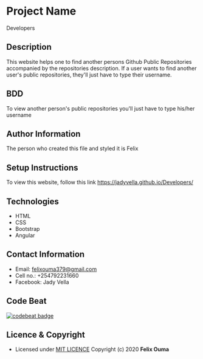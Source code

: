 # Project Name
Developers

## Description
This website helps one to find another persons Github Public Repositories accompanied by the repositories description. If a user wants to find another user's public repositories, they'll just have to type their username.

## BDD
To view another person's public repositories you'll just have to type his/her username

## Author Information
The person who created this file and styled it is Felix

## Setup Instructions
To view this website, follow this link https://jadyvella.github.io/Developers/

## Technologies
* HTML
* CSS
* Bootstrap
* Angular

## Contact Information
* Email: felixouma379@gmail.com
* Cell no.: +254792231660
* Facebook: Jady Vella

## Code Beat
[![codebeat badge](https://codebeat.co/badges/77d71651-53a5-4eeb-a171-a142eaa67591)](https://codebeat.co/projects/github-com-jadyvella-developers-master)

## Licence & Copyright
- Licensed under [MIT LICENCE](LICENCE)
Copyright (c) 2020 **Felix Ouma**
